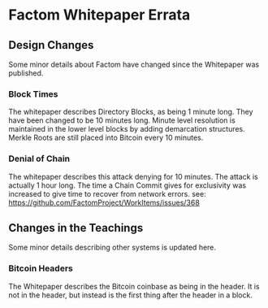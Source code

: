 Factom Whitepaper Errata
=============


Design Changes
--------
Some minor details about Factom have changed since the Whitepaper was published.


### Block Times

The whitepaper describes Directory Blocks, as being 1 minute long.  They have been changed to be 10 minutes long.  Minute level resolution is maintained in the lower level blocks by adding demarcation structures. Merkle Roots are still placed into Bitcoin every 10 minutes.


### Denial of Chain

The whitepaper describes this attack denying for 10 minutes.  The attack is actually 1 hour long. The time a Chain Commit gives for exclusivity was increased to give time to recover from network errors.
see: https://github.com/FactomProject/WorkItems/issues/368

Changes in the Teachings
--------
Some minor details describing other systems is updated here.

### Bitcoin Headers


The Whitepaper describes the Bitcoin coinbase as being in the header. It is not in the header, but instead is the first thing after the header in a block.
